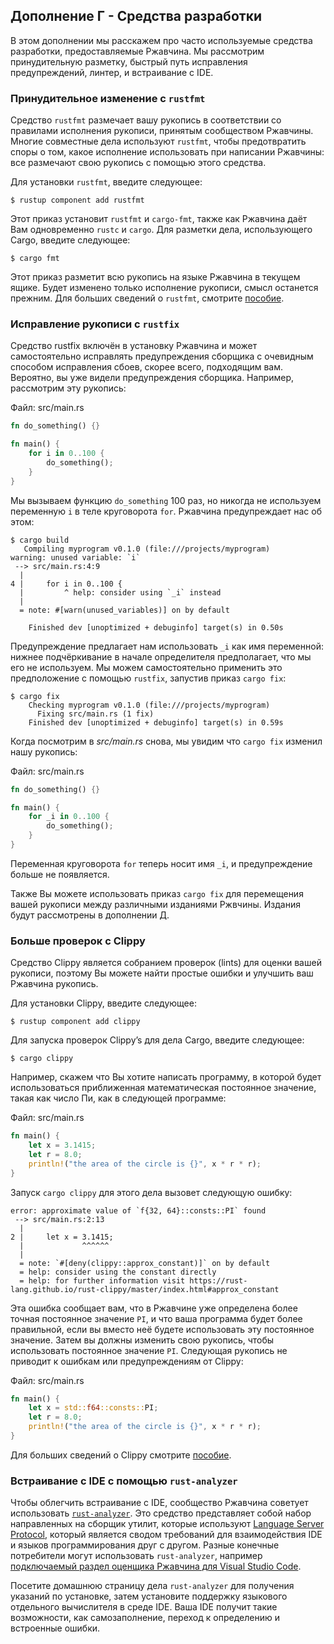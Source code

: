 ## Дополнение Г - Средства разработки

В этом дополнении мы расскажем про часто используемые средства разработки, предоставляемые Ржавчина. Мы рассмотрим принудительную разметку, быстрый путь исправления предупреждений, линтер, и встраивание с IDE.

### Принудительное изменение с `rustfmt`

Средство `rustfmt` размечает вашу рукопись в соответствии со правилами исполнения рукописи, принятым сообществом Ржавчины. Многие совместные дела используют `rustfmt`, чтобы предотвратить споры о том, какое исполнение использовать при написании Ржавчины: все размечают свою рукопись с помощью этого средства.

Для установки `rustfmt`, введите следующее:

```console
$ rustup component add rustfmt
```

Этот приказ установит `rustfmt` и `cargo-fmt`, также как Ржавчина даёт Вам одновременно `rustc` и `cargo`. Для разметки дела, использующего Cargo, введите следующее:

```console
$ cargo fmt
```

Этот приказ разметит всю рукопись на языке Ржавчина в текущем ящике. Будет изменено только исполнение рукописи, смысл останется прежним. Для больших сведений о `rustfmt`, смотрите [пособие].

### Исправление рукописи с `rustfix`

Средство rustfix включён в установку Ржавчина и может самостоятельно исправлять предупреждения сборщика с очевидным способом исправления сбоев, скорее всего, подходящим вам. Вероятно, вы уже видели предупреждения сборщика. Например, рассмотрим эту рукопись:

<span class="filename">Файл: src/main.rs</span>

```rust
fn do_something() {}

fn main() {
    for i in 0..100 {
        do_something();
    }
}
```

Мы вызываем функцию `do_something` 100 раз, но никогда не используем переменную `i` в теле круговорота `for`. Ржавчина предупреждает нас об этом:

```console
$ cargo build
   Compiling myprogram v0.1.0 (file:///projects/myprogram)
warning: unused variable: `i`
 --> src/main.rs:4:9
  |
4 |     for i in 0..100 {
  |         ^ help: consider using `_i` instead
  |
  = note: #[warn(unused_variables)] on by default

    Finished dev [unoptimized + debuginfo] target(s) in 0.50s
```

Предупреждение предлагает нам использовать `_i` как имя переменной: нижнее подчёркивание в начале определителя предполагает, что мы его не используем. Мы можем самостоятельно применить это предположение с помощью `rustfix`, запустив приказ `cargo fix`:

```console
$ cargo fix
    Checking myprogram v0.1.0 (file:///projects/myprogram)
      Fixing src/main.rs (1 fix)
    Finished dev [unoptimized + debuginfo] target(s) in 0.59s
```

Когда посмотрим в *src/main.rs* снова, мы увидим что `cargo fix` изменил нашу рукопись:

<span class="filename">Файл: src/main.rs</span>

```rust
fn do_something() {}

fn main() {
    for _i in 0..100 {
        do_something();
    }
}
```

Переменная круговорота `for` теперь носит имя `_i`, и предупреждение больше не появляется.

Также Вы можете использовать приказ `cargo fix` для перемещения вашей рукописи между различными изданиями Ржвчины. Издания будут рассмотрены в дополнении Д.

### Больше проверок с Clippy

Средство Clippy является собранием проверок (lints) для оценки вашей рукописи, поэтому Вы можете найти простые ошибки и улучшить ваш Ржавчина рукопись.

Для установки Clippy, введите следующее:

```console
$ rustup component add clippy
```

Для запуска проверок Clippy’s для дела Cargo, введите следующее:

```console
$ cargo clippy
```

Например, скажем что Вы хотите написать программу, в которой будет использоваться приближенная математическая постоянное значение, такая как число Пи, как в следующей программе:

<span class="filename">Файл: src/main.rs</span>

```rust
fn main() {
    let x = 3.1415;
    let r = 8.0;
    println!("the area of the circle is {}", x * r * r);
}
```

Запуск `cargo clippy` для этого дела вызовет следующую ошибку:

```text
error: approximate value of `f{32, 64}::consts::PI` found
 --> src/main.rs:2:13
  |
2 |     let x = 3.1415;
  |             ^^^^^^
  |
  = note: `#[deny(clippy::approx_constant)]` on by default
  = help: consider using the constant directly
  = help: for further information visit https://rust-lang.github.io/rust-clippy/master/index.html#approx_constant
```

Эта ошибка сообщает вам, что в Ржавчине уже определена более точная постоянное значение `PI`, и что ваша программа будет более правильной, если вы вместо неё будете использовать эту постоянное значение. Затем вы должны изменить свою рукопись, чтобы использовать постоянное значение `PI`. Следующая рукопись не приводит к ошибкам или предупреждениям от Clippy:

<span class="filename">Файл: src/main.rs</span>

```rust
fn main() {
    let x = std::f64::consts::PI;
    let r = 8.0;
    println!("the area of the circle is {}", x * r * r);
}
```

Для больших сведений о Clippy смотрите [пособие](https://github.com/rust-lang/rustfmt).

### Встраивание с IDE с помощью `rust-analyzer`

Чтобы облегчить встраивание с IDE, сообщество Ржавчина советует использовать [`rust-analyzer`]<!-- ignore -->. Это средство представляет собой набор направленных на сборщик утилит, которые используют [Language Server Protocol]<!-- ignore -->, который является сводом требований для взаимодействия IDE и языков программирования друг с другом. Разные конечные потребители могут использовать `rust-analyzer`, например [подключаемый раздел оценщика Ржавчина для Visual Studio Code](https://marketplace.visualstudio.com/items?itemName=rust-lang.rust-analyzer).

Посетите <a>домашнюю страницу</a> дела <code>rust-analyzer</code> для получения указаний по установке, затем установите поддержку языкового отдельного вычислителя в  среде IDE. Ваша IDE получит такие возможности, как самозаполнение, переход к определению и встроенные ошибки.


[пособие]: https://github.com/rust-lang/rustfmt
[Language Server Protocol]: http://langserver.org/
[`rust-analyzer`]: https://rust-analyzer.github.io